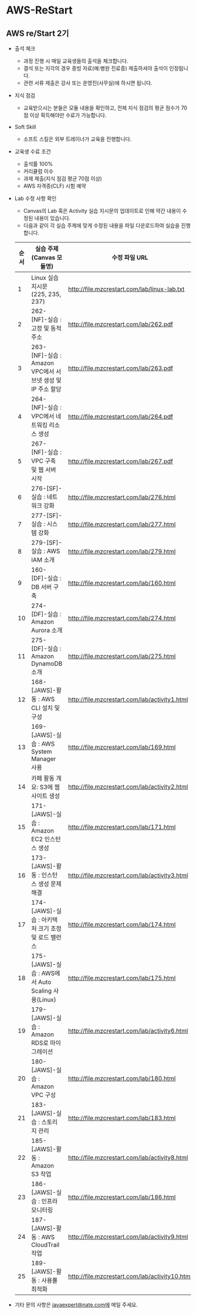 # AWS-ReStart
## AWS re/Start 2기

- 출석 체크
  - 과정 진행 시 매일 교육생들의 출석을 체크합니다.
  - 결석 또는 지각의 경우 증빙 자료(예:병원 진료증) 제출하셔야 출석이 인정됩니다.
  - 관련 서류 제출은 강사 또는 운영진(사무실)에 하시면 됩니다.

- 지식 점검
  - 교육받으시는 분들은 모듈 내용을 확인하고, 전체 지식 점검의 평균 점수가 70점 이상 획득해야만 수료가 가능합니다.

- Soft Skill
  - 소프트 스킬은 외부 트레이너가 교육을 진행합니다.
 
- 교육생 수료 조건
  - 출석률 100%
  - 커리큘럼 이수
  - 과제 제출(지식 점검 평균 70점 이상)
  - AWS 자격증(CLF) 시험 예약

- Lab 수정 사항 확인
  - Canvas의 Lab 혹은 Activity 실습 지시문의 업데이트로 인해 약간 내용이 수정된 내용이 있습니다.
  - 다음과 같이 각 실습 주제에 맞게 수정된 내용을 파일 다운로드하여 실습을 진행합니다.

  |순서 | 실습 주제(Canvas 모듈명) | 수정 파일 URL
  |-----|-------|---------| 
  |1 | Linux 실습 지시문 (225, 235, 237) | http://file.mzcrestart.com/lab/linux-lab.txt |
  |2 | 262-[NF]-실습 : 고정 및 동적 주소 | http://file.mzcrestart.com/lab/262.pdf |
  |3 | 263-[NF]-실습 : Amazon VPC에서 서브넷 생성 및 IP 주소 할당 | http://file.mzcrestart.com/lab/263.pdf |
  |4 | 264-[NF]-실습 : VPC에서 네트워킹 리소스 생성 | http://file.mzcrestart.com/lab/264.pdf |
  |5 | 267-[NF]-실습 : VPC 구축 및 웹 서버 시작 | http://file.mzcrestart.com/lab/267.pdf |
  |6 | 276-[SF]-실습 : 네트워크 강화 | http://file.mzcrestart.com/lab/276.html |
  |7 | 277-[SF]-실습 : 시스템 강화 | http://file.mzcrestart.com/lab/277.html |
  |8 | 279-[SF]-실습 : AWS IAM 소개 | http://file.mzcrestart.com/lab/279.html |
  |9 | 160-[DF]-실습 : DB 서버 구축 | http://file.mzcrestart.com/lab/160.html |
  |10 | 274-[DF]-실습 : Amazon Aurora 소개 | http://file.mzcrestart.com/lab/274.html |
  |11 | 275-[DF]-실습 : Amazon DynamoDB 소개 | http://file.mzcrestart.com/lab/275.html |
  |12 | 168-[JAWS]-활동 : AWS CLI 설치 및 구성 | http://file.mzcrestart.com/lab/activity1.html |
  |13 | 169-[JAWS]-실습 : AWS System Manager 사용 | http://file.mzcrestart.com/lab/169.html |
  |14 | 카페 활동 개요: S3에 웹사이트 생성 | http://file.mzcrestart.com/lab/activity2.html |
  |15 | 171-[JAWS]-실습 : Amazon EC2 인스턴스 생성 | http://file.mzcrestart.com/lab/171.html |
  |16 | 173-[JAWS]-활동 : 인스턴스 생성 문제 해결 | http://file.mzcrestart.com/lab/activity3.html |
  |17 | 174-[JAWS]-실습 : 아키텍처 크기 조정 및 로드 밸런스 | http://file.mzcrestart.com/lab/174.html |
  |18 | 175-[JAWS]-실습 : AWS에서 Auto Scaling 사용(Linux) | http://file.mzcrestart.com/lab/175.html |
  |19 | 179-[JAWS]-실습 : Amazon RDS로 마이그레이션 | http://file.mzcrestart.com/lab/activity6.html |
  |20 | 180-[JAWS]-실습 : Amazon VPC 구성 | http://file.mzcrestart.com/lab/180.html |
  |21 | 183-[JAWS]-실습 : 스토리지 관리 | http://file.mzcrestart.com/lab/183.html |
  |22 | 185-[JAWS]-활동 : Amazon S3 작업 | http://file.mzcrestart.com/lab/activity8.html |
  |23 | 186-[JAWS]-실습 : 인프라 모니터링 | http://file.mzcrestart.com/lab/186.html |
  |24 | 187-[JAWS]-활동 : AWS CloudTrail 작업 | http://file.mzcrestart.com/lab/activity9.html |
  |25 | 189-[JAWS]-활동 : 사용률 최적화 | http://file.mzcrestart.com/lab/activity10.html |
  

- 기타 문의 사항은 javaexpert@nate.com에 메일 주세요.
